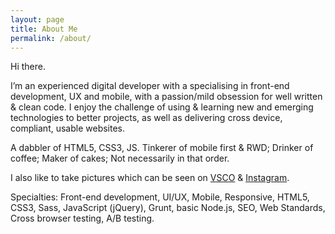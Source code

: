 ```yaml
---
layout: page
title: About Me
permalink: /about/
---
```


Hi there.

I&rsquo;m an experienced digital developer with a specialising in front-end development, UX and mobile, with a passion/mild obsession for well written &amp; clean code. I enjoy the challenge of using &amp; learning new and emerging technologies to better projects, as well as delivering cross device, compliant, usable websites.

A dabbler of HTML5, CSS3, JS. Tinkerer of mobile first &amp; RWD; Drinker of coffee; Maker of cakes; Not necessarily in that order.

I also like to take pictures which can be seen on [VSCO](http://jibubo.vsco.co) &amp; [Instagram](http://instagram.com/jibubo).

Specialties: Front-end development, UI/UX, Mobile, Responsive, HTML5, CSS3, Sass, JavaScript (jQuery), Grunt, basic Node.js, SEO, Web Standards, Cross browser testing, A/B testing.
